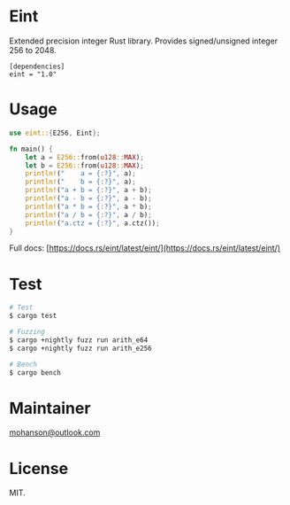 # Eint

Extended precision integer Rust library. Provides signed/unsigned integer 256 to 2048.

```text
[dependencies]
eint = "1.0"
```

# Usage

```rs
use eint::{E256, Eint};

fn main() {
    let a = E256::from(u128::MAX);
    let b = E256::from(u128::MAX);
    println!("    a = {:?}", a);
    println!("    b = {:?}", a);
    println!("a + b = {:?}", a + b);
    println!("a - b = {:?}", a - b);
    println!("a * b = {:?}", a * b);
    println!("a / b = {:?}", a / b);
    println!("a.ctz = {:?}", a.ctz());
}
```

Full docs: [https://docs.rs/eint/latest/eint/](https://docs.rs/eint/latest/eint/)

# Test

```sh
# Test
$ cargo test

# Fuzzing
$ cargo +nightly fuzz run arith_e64
$ cargo +nightly fuzz run arith_e256

# Bench
$ cargo bench
```

# Maintainer

mohanson@outlook.com

# License

MIT.
